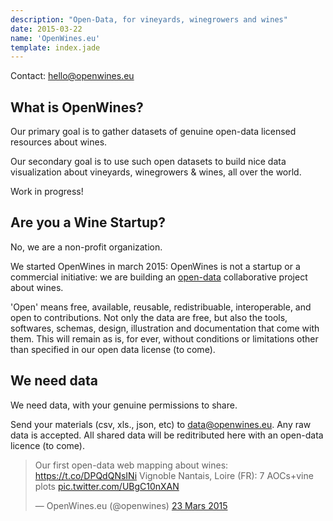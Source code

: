 ```yaml
---
description: "Open-Data, for vineyards, winegrowers and wines"
date: 2015-03-22
name: 'OpenWines.eu'
template: index.jade
---
```


Contact: [hello@openwines.eu](mailto:hello@openwines.eu)

## What is OpenWines?

Our primary goal is to gather datasets of genuine open-data licensed resources about wines.

Our secondary goal is to use such open datasets to build nice data visualization about vineyards, winegrowers & wines, all over the world.

Work in progress!

## Are you a Wine Startup?

No, we are a non-profit organization.

We started OpenWines in march 2015: OpenWines is not a startup or a commercial initiative: we are building an [open-data](http://opendatahandbook.org/en/what-is-open-data/index.html#what-is-open) collaborative project about wines.

'Open' means free, available, reusable, redistribuable, interoperable, and open to contributions. Not only the data are free, but also the tools, softwares, schemas, design, illustration and documentation that come with them. This will remain as is, for ever, without conditions or limitations other than specified in our open data license (to come).

## We need data

We need data, with your genuine permissions to share.

Send your materials (csv, xls., json, etc) to [data@openwines.eu](mailto:data@openwines.eu). Any raw data is accepted. All shared data will be reditributed here with an open-data licence (to come).

<blockquote class="twitter-tweet" lang="fr"><p>Our first open-data web mapping about wines: &#10;<a href="https://t.co/DPQdQNsINi">https://t.co/DPQdQNsINi</a>&#10;Vignoble Nantais, Loire (FR): 7 AOCs+vine plots <a href="http://t.co/UBgC10nXAN">pic.twitter.com/UBgC10nXAN</a></p>&mdash; OpenWines.eu (@openwines) <a href="https://twitter.com/openwines/status/580138795321937920">23 Mars 2015</a></blockquote>
<script async src="//platform.twitter.com/widgets.js" charset="utf-8"></script>

